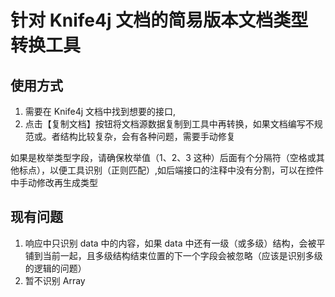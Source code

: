 # 针对 Knife4j 文档的简易版本文档类型转换工具

## 使用方式

1. 需要在 Knife4j 文档中找到想要的接口,
2. 点击【复制文档】按钮将文档源数据复制到工具中再转换，如果文档编写不规范或。者结构比较复杂，会有各种问题，需要手动修复

如果是枚举类型字段，请确保枚举值（1、2、3 这种）后面有个分隔符（空格或其他标点），以便工具识别（正则匹配）,如后端接口的注释中没有分割，可以在控件中手动修改再生成类型

## 现有问题

1. 响应中只识别 data 中的内容，如果 data 中还有一级（或多级）结构，会被平铺到当前一起，且多级结构结束位置的下一个字段会被忽略（应该是识别多级的逻辑的问题）
2. 暂不识别 Array
